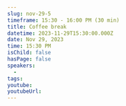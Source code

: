 ```yaml
---
slug: nov-29-5
timeframe: 15:30 - 16:00 PM (30 min)
title: Coffee break
datetime: 2023-11-29T15:30:00.000Z
date: Nov 29, 2023
time: 15:30 PM
isChild: false
hasPage: false
speakers:
  -
tags:
youtube:
youtubeUrl:
---
```

